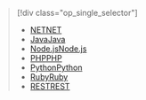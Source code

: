 > [!div class="op_single_selector"]
> * [<span data-ttu-id="aad9e-101">NET</span><span class="sxs-lookup"><span data-stu-id="aad9e-101">NET</span></span>](../articles/service-bus-messaging/service-bus-dotnet-get-started-with-queues.md)
> * [<span data-ttu-id="aad9e-102">Java</span><span class="sxs-lookup"><span data-stu-id="aad9e-102">Java</span></span>](../articles/service-bus-messaging/service-bus-java-how-to-use-queues.md)
> * [<span data-ttu-id="aad9e-103">Node.js</span><span class="sxs-lookup"><span data-stu-id="aad9e-103">Node.js</span></span>](../articles/service-bus-messaging/service-bus-nodejs-how-to-use-queues.md)
> * [<span data-ttu-id="aad9e-104">PHP</span><span class="sxs-lookup"><span data-stu-id="aad9e-104">PHP</span></span>](../articles/service-bus-messaging/service-bus-php-how-to-use-queues.md)
> * [<span data-ttu-id="aad9e-105">Python</span><span class="sxs-lookup"><span data-stu-id="aad9e-105">Python</span></span>](../articles/service-bus-messaging/service-bus-python-how-to-use-queues.md)
> * [<span data-ttu-id="aad9e-106">Ruby</span><span class="sxs-lookup"><span data-stu-id="aad9e-106">Ruby</span></span>](../articles/service-bus-messaging/service-bus-ruby-how-to-use-queues.md)
> * [<span data-ttu-id="aad9e-107">REST</span><span class="sxs-lookup"><span data-stu-id="aad9e-107">REST</span></span>](../articles/service-bus-messaging/service-bus-brokered-tutorial-rest.md)
> 
> 

